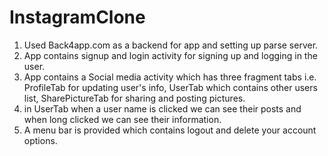 # InstagramClone
1. Used Back4app.com as a backend for app and setting up parse server.
2. App contains signup and login activity for signing up and logging in the user.
3. App contains a Social media activity which has three fragment tabs i.e. ProfileTab for updating user's info, UserTab which contains other users list, SharePictureTab for sharing and posting pictures.
4. in UserTab when a user name is clicked we can see their posts and when long clicked we can see their information.
5. A menu bar is provided which contains logout and delete your account options.

